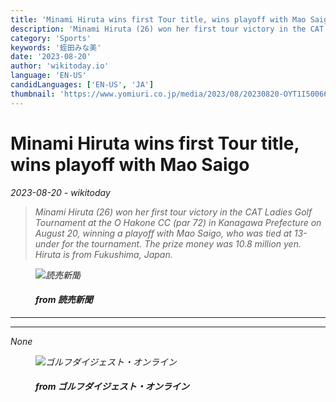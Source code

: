 ```yaml
---
title: 'Minami Hiruta wins first Tour title, wins playoff with Mao Saigo'
description: 'Minami Hiruta (26) won her first tour victory in the CAT Ladies Golf Tournament at the O Hakone CC (par 72) in Kanagawa Prefecture on August 20, winning a playoff with Mao Saigo, who was tied at 13-under for the tournament. The prize money was 10.8 million yen. Hiruta is from Fukushima, Japan.'
category: 'Sports'
keywords: '蛭田みな美'
date: '2023-08-20'
author: 'wikitoday.io'
language: 'EN-US'
candidLanguages: ['EN-US', 'JA']
thumbnail: 'https://www.yomiuri.co.jp/media/2023/08/20230820-OYT1I50066-1.jpg?type=ogp'
---
```


# Minami Hiruta wins first Tour title, wins playoff with Mao Saigo

<p class="datetime"><em>2023-08-20 - wikitoday<em></p>

<blockquote class="quote-container dark">
  <p class="quote-text dark">
    Minami Hiruta (26) won her first tour victory in the CAT Ladies Golf Tournament at the O Hakone CC (par 72) in Kanagawa Prefecture on August 20, winning a playoff with Mao Saigo, who was tied at 13-under for the tournament. The prize money was 10.8 million yen. Hiruta is from Fukushima, Japan.
  </p>
</blockquote>


<figure class=image-container>
    <img src="https://www.yomiuri.co.jp/media/2023/08/20230820-OYT1I50066-1.jpg?type=ogp" alt="読売新聞" />
    <figcaption>
        <h4> from 読売新聞</h4>
    </figcaption>
</figure>


<hr class="article-hr" />


<div class="faq">

</div>


<hr class="article-hr" />

<div class="article-body">
None
</div>


<figure class=image-container>
    <img src="https://i.gimg.jp/cmsimg/321088.jpg" alt="ゴルフダイジェスト・オンライン" />
    <figcaption>
        <h4> from ゴルフダイジェスト・オンライン</h4>
    </figcaption>
</figure>


<div class="article-body">

</div>
